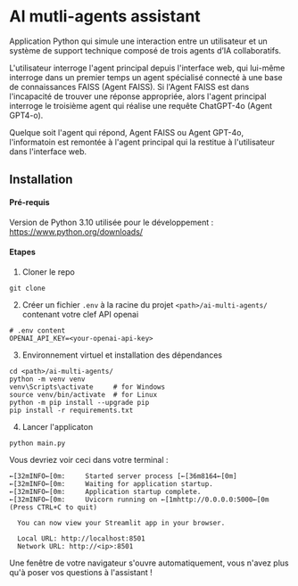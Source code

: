 # AI mutli-agents assistant
Application Python qui simule une interaction entre un utilisateur et un
système de support technique composé de trois agents d’IA collaboratifs.

L'utilisateur interroge l'agent principal depuis l'interface web, qui lui-même interroge dans un premier temps un agent spécialisé connecté à une base de connaissances FAISS (Agent FAISS). Si l'Agent FAISS est dans l'incapacité de trouver une réponse appropriée, alors l'agent principal interroge le troisième agent qui réalise une requête ChatGPT-4o (Agent GPT4-o).

Quelque soit l'agent qui répond, Agent FAISS ou Agent GPT-4o, l'informatoin est remontée à l'agent principal qui la restitue à l'utilisateur dans l'interface web.


## Installation

#### Pré-requis
Version de Python 3.10 utilisée pour le développement :  https://www.python.org/downloads/

#### Etapes
1. Cloner le repo
````commandline
git clone
````

2. Créer un fichier `.env` à la racine du projet `<path>/ai-multi-agents/` contenant votre clef API openai
````commandline
# .env content
OPENAI_API_KEY=<your-openai-api-key>
````

3. Environnement virtuel et installation des dépendances
````commandline
cd <path>/ai-multi-agents/
python -m venv venv
venv\Scripts\activate     # for Windows
source venv/bin/activate  # for Linux
python -m pip install --upgrade pip
pip install -r requirements.txt
````

4. Lancer l'applicaton
````commandline
python main.py
````
Vous devriez voir ceci dans votre terminal :
````commandline
←[32mINFO←[0m:     Started server process [←[36m8164←[0m]
←[32mINFO←[0m:     Waiting for application startup.
←[32mINFO←[0m:     Application startup complete.
←[32mINFO←[0m:     Uvicorn running on ←[1mhttp://0.0.0.0:5000←[0m (Press CTRL+C to quit)

  You can now view your Streamlit app in your browser.

  Local URL: http://localhost:8501
  Network URL: http://<ip>:8501

````
Une fenêtre de votre navigateur s'ouvre automatiquement, vous n'avez plus qu'à poser vos questions à l'assistant !
